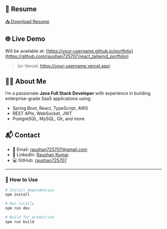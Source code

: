 
## 📄 Resume

[📥 Download Resume](./public/Raushan_Kumar_Java_Fullstack_Resume.docx)

## 🌐 Live Demo

Will be available at: [https://your-username.github.io/portfolio](https://github.com/raushan725707/react_tailwind_portfolio)  
> (or Vercel: https://your-username.vercel.app)

## 🧑‍💻 About Me

I’m a passionate **Java Full Stack Developer** with experience in building enterprise-grade SaaS applications using:
- Spring Boot, React, TypeScript, AWS
- REST APIs, WebSocket, JWT
- PostgreSQL, MySQL, Git, and more

## 📬 Contact

- 📧 Email: [raushan725707@gmail.com](mailto:raushan725707@gmail.com)
- 🔗 LinkedIn: [Raushan Kumar](https://www.linkedin.com/in/raushan-kumar-1558032ab/)
- 💻 GitHub: [raushan725707](https://github.com/raushan725707)

---

### 📌 How to Use

```bash
# Install dependencies
npm install

# Run locally
npm run dev

# Build for production
npm run build
